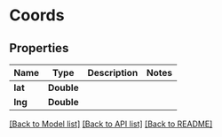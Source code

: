 # Coords

## Properties
Name | Type | Description | Notes
------------ | ------------- | ------------- | -------------
**lat** | **Double** |  | 
**lng** | **Double** |  | 

[[Back to Model list]](../README.md#documentation-for-models) [[Back to API list]](../README.md#documentation-for-api-endpoints) [[Back to README]](../README.md)


